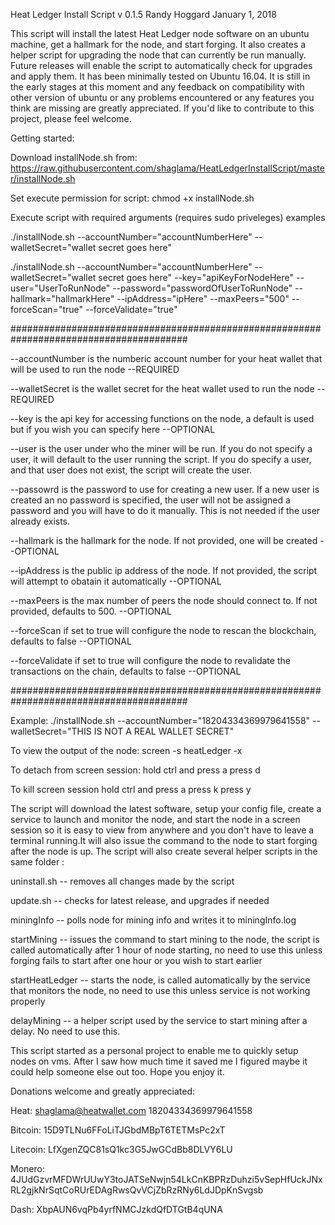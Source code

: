 Heat Ledger Install Script v 0.1.5 Randy Hoggard January 1, 2018

This script will install the latest Heat Ledger node software on an ubuntu machine, get a hallmark for the node, and start forging. It also creates a helper script for upgrading the node that can currently be run manually. Future releases will enable the script to automatically check for upgrades and apply them. It has been minimally tested on Ubuntu 16.04. It is still in the early stages at this moment and any feedback on compatibility with other version of ubuntu or any problems encountered or any features you think are missing are greatly appreciated. If you'd like to contribute to this project, please feel welcome.

Getting started:

Download installNode.sh from: https://raw.githubusercontent.com/shaglama/HeatLedgerInstallScript/master/installNode.sh

Set execute permission for script: chmod +x installNode.sh

Execute script with required arguments (requires sudo priveleges) examples

./installNode.sh --accountNumber="accountNumberHere" --walletSecret="wallet secret goes here"

./installNode.sh --accountNumber="accountNumberHere" --walletSecret="wallet secret goes here" --key="apiKeyForNodeHere" --user="UserToRunNode" --password="passwordOfUserToRunNode" --hallmark="hallmarkHere" --ipAddress="ipHere" --maxPeers="500" --forceScan="true" --forceValidate="true"

########################################################################################

--accountNumber is the numberic account number for your heat wallet that will be used to run the node --REQUIRED

--walletSecret is the wallet secret for the heat wallet used to run the node --REQUIRED

--key is the api key for accessing functions on the node, a default is used but if you wish you can specify here --OPTIONAL

--user is the user under who the miner will be run. If you do not specify a user, it will default to the user running the script. If you do specify a user, and that user does not exist, the script will create the user.

--passowrd is the password to use for creating a new user. If a new user is created an no password is specified, the user will not be assigned a password and you will have to do it manually. This is not needed if the user already exists.

--hallmark is the hallmark for the node. If not provided, one will be created --OPTIONAL

--ipAddress is the public ip address of the node. If not provided, the script will attempt to obatain it automatically --OPTIONAL

--maxPeers is the max number of peers the node should connect to. If not provided, defaults to 500. --OPTIONAL

--forceScan if set to true will configure the node to rescan the blockchain, defaults to false --OPTIONAL

--forceValidate if set to true will configure the node to revalidate the transactions on the chain, defaults to false --OPTIONAL

########################################################################################

Example: ./installNode.sh --accountNumber="18204334369979641558" --walletSecret="THIS IS NOT A REAL WALLET SECRET"

To view the output of the node: screen -s heatLedger -x

To detach from screen session: hold ctrl and press a press d

To kill screen session hold ctrl and press a press k press y

The script will download the latest software, setup your config file, create a service to launch and monitor the node, and start the node in a screen session so it is easy to view from anywhere and you don't have to leave a terminal running.It will also issue the command to the node to start forging after the node is up. The script will also create several helper scripts in the same folder : 

uninstall.sh -- removes all changes made by the script

update.sh -- checks for latest release, and upgrades if needed

miningInfo -- polls node for mining info and writes it to miningInfo.log

startMining -- issues the command to start mining to the node, the script is called automatically after 1 hour of node starting, no need to use this unless forging fails to start after one hour or you wish to start earlier

startHeatLedger -- starts the node, is called automatically by the service that monitors the node, no need to use this unless service is not working properly

delayMining -- a helper script used by the service to start mining after a delay. No need to use this. 


This script started as a personal project to enable me to quickly setup nodes on vms. After I saw how much time it saved me I figured maybe it could help someone else out too. Hope you enjoy it.

Donations welcome and greatly appreciated:

Heat: shaglama@heatwallet.com 18204334369979641558

Bitcoin: 15D9TLNu6FFoLiTJGbdMBpT6TETMsPc2xT

Litecoin: LfXgenZQC81sQ1kc3G5JwGCdBb8DLVY6LU

Monero: 4JUdGzvrMFDWrUUwY3toJATSeNwjn54LkCnKBPRzDuhzi5vSepHfUckJNxRL2gjkNrSqtCoRUrEDAgRwsQvVCjZbRzRNy6LdJDpKnSvgsb

Dash: XbpAUN6vqPb4yrfNMCJzkdQfDTGtB4qUNA

 
 
